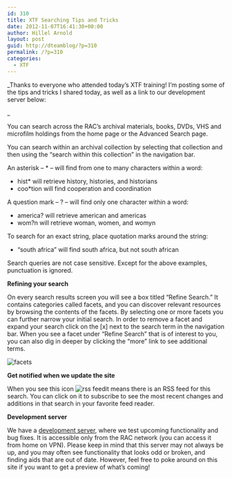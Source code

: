 ```yaml
---
id: 310
title: XTF Searching Tips and Tricks
date: 2012-11-07T16:41:30+00:00
author: Hillel Arnold
layout: post
guid: http://dteamblog/?p=310
permalink: /?p=310
categories:
  - XTF
---
```

_Thanks to everyone who attended today&#8217;s XTF training! I&#8217;m posting some of the tips and tricks I shared today, as well as a link to our development server below:
  
_ 
  
You can search across the RAC’s archival materials, books, DVDs, VHS and microfilm holdings from the home page or the Advanced Search page.

You can search within an archival collection by selecting that collection and then using the &#8220;search within this collection&#8221; in the navigation bar.<!--more-->

An asterisk &#8211; * &#8211; will find from one to many characters within a word:

  * hist* will retrieve history, histories, and historians
  * coo*tion will find cooperation and coordination

A question mark &#8211; ? &#8211; will find only one character within a word:

  * america? will retrieve american and americas
  * wom?n will retrieve woman, women, and womyn

To search for an exact string, place quotation marks around the string:

  * &#8220;south africa&#8221; will find south africa, but not south african

Search queries are not case sensitive. Except for the above examples, punctuation is ignored.

**Refining your search**
  
On every search results screen you will see a box titled &#8220;Refine Search.&#8221; It contains categories called facets, and you can discover relevant resources by browsing the contents of the facets. By selecting one or more facets you can further narrow your initial search. In order to remove a facet and expand your search click on the [x] next to the search term in the navigation bar. When you see a facet under &#8220;Refine Search&#8221; that is of interest to you, you can also dig in deeper by clicking the &#8220;more&#8221; link to see additional terms.
  
![facets](http://192.168.50.29/xtf/icons/default/facets.png)

**Get notified when we update the site**
  
When you see this icon  ![rss feed](http://collectionguides.rockarch.org/xtf/icons/default/i_rss.png)it means there is an RSS feed for this search. You can click on it to subscribe to see the most recent changes and additions in that search in your favorite feed reader.

**Development server**
  
We have a [development server](http://192.168.50.29/xtf/search), where we test upcoming functionality and bug fixes. It is accessible only from the RAC network (you can access it from home on VPN). Please keep in mind that this server may not always be up, and you may often see functionality that looks odd or broken, and finding aids that are out of date. However, feel free to poke around on this site if you want to get a preview of what&#8217;s coming!